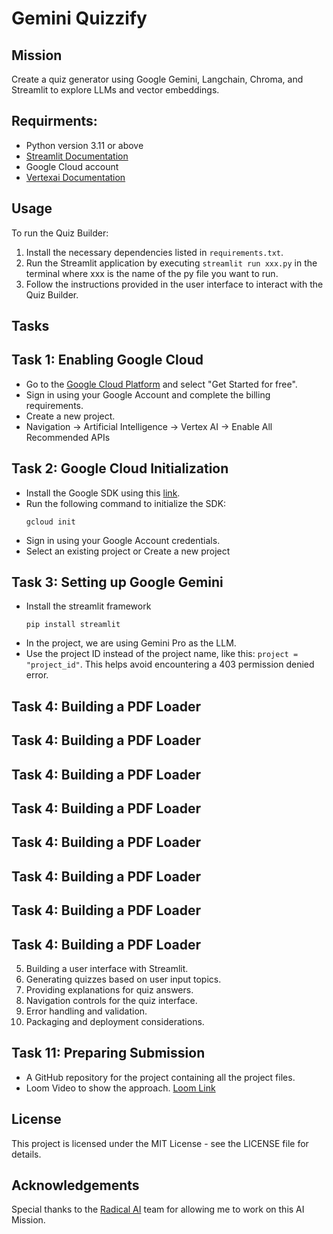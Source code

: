 # Gemini Quizzify

## Mission
Create a quiz generator using Google Gemini, Langchain, Chroma, and Streamlit to explore LLMs and vector embeddings. 

## Requirments:

- Python version 3.11 or above
- [Streamlit Documentation](https://docs.streamlit.io/)
- Google Cloud account
- [Vertexai Documentation](https://cloud.google.com/vertex-ai)


## Usage

To run the Quiz Builder:

1. Install the necessary dependencies listed in `requirements.txt`.
2. Run the Streamlit application by executing `streamlit run xxx.py` in the terminal where xxx is the name of the py file you want to run.
3. Follow the instructions provided in the user interface to interact with the Quiz Builder.


## Tasks

## Task 1: Enabling Google Cloud

- Go to the [Google Cloud Platform](console.cloud.google.com) and select "Get Started for free".
- Sign in using your Google Account and complete the billing requirements.
- Create a new project.
- Navigation -> Artificial Intelligence -> Vertex AI -> Enable All Recommended APIs


## Task 2: Google Cloud Initialization

- Install the Google SDK using this [link](https://cloud.google.com/sdk/docs/install).
- Run the following command to initialize the SDK:
  ```
  gcloud init
- Sign in using your Google Account credentials.
- Select an existing project or Create a new project


## Task 3: Setting up Google Gemini

- Install the streamlit framework
  ```
  pip install streamlit
- In the project, we are using Gemini Pro as the LLM.
- Use the project ID instead of the project name, like this: `project = "project_id"`. This helps avoid encountering a 403 permission denied error.


## Task 4: Building a PDF Loader


## Task 4: Building a PDF Loader


## Task 4: Building a PDF Loader



## Task 4: Building a PDF Loader



## Task 4: Building a PDF Loader




## Task 4: Building a PDF Loader




## Task 4: Building a PDF Loader




## Task 4: Building a PDF Loader







5. Building a user interface with Streamlit.
6. Generating quizzes based on user input topics.
7. Providing explanations for quiz answers.
8. Navigation controls for the quiz interface.
9. Error handling and validation.
10. Packaging and deployment considerations.





## Task 11: Preparing Submission

 - A GitHub repository for the project containing all the project files.
 - Loom Video to show the approach. [Loom Link](https://www.loom.com/share/27cbe9a2df964cc6be0be9d745df0d03?sid=69ccce98-14cf-43a9-b03e-cbf601615b38)


## License

This project is licensed under the MIT License - see the LICENSE file for details.



## Acknowledgements
Special thanks to the [Radical AI](https://lab.radicalai.app/) team for allowing me to work on this AI Mission.
